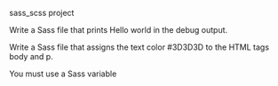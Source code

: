 sass_scss project

Write a Sass file that prints Hello world in the debug output.

Write a Sass file that assigns the text color #3D3D3D to the HTML tags body and p.

You must use a Sass variable


